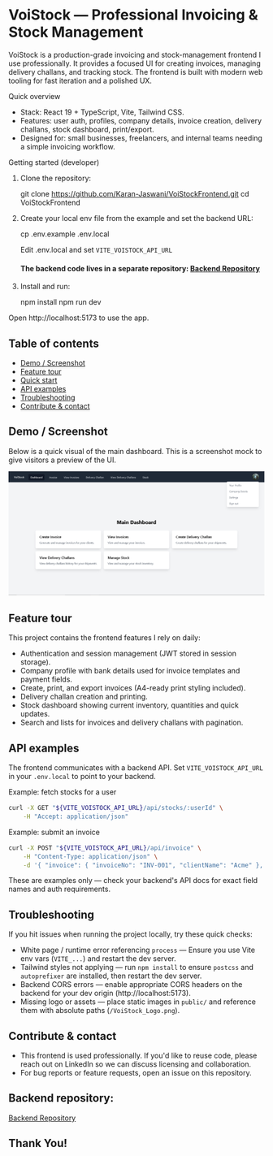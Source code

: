 # VoiStock — Professional Invoicing & Stock Management

VoiStock is a production-grade invoicing and stock-management frontend I use professionally. It provides a focused UI for creating invoices, managing delivery challans, and tracking stock. The frontend is built with modern web tooling for fast iteration and a polished UX.

Quick overview

- Stack: React 19 + TypeScript, Vite, Tailwind CSS.
- Features: user auth, profiles, company details, invoice creation, delivery challans, stock dashboard, print/export.
- Designed for: small businesses, freelancers, and internal teams needing a simple invoicing workflow.

Getting started (developer)

1. Clone the repository:

	git clone https://github.com/Karan-Jaswani/VoiStockFrontend.git
	cd VoiStockFrontend

2. Create your local env file from the example and set the backend URL:

	cp .env.example .env.local

	Edit .env.local and set `VITE_VOISTOCK_API_URL`

	#### The backend code lives in a separate repository: [Backend Repository](https://github.com/Karan-Jaswani/VoiStockBackend)
	
3. Install and run:

	npm install
	npm run dev

Open http://localhost:5173 to use the app.



## Table of contents

- [Demo / Screenshot](#demo--screenshot)
- [Feature tour](#feature-tour)
- [Quick start](#getting-started-developer)
- [API examples](#api-examples)
- [Troubleshooting](#troubleshooting)
- [Contribute & contact](#contribute--contact)

## Demo / Screenshot

Below is a quick visual of the main dashboard. This is a screenshot mock to give visitors a preview of the UI.

![VoiStock dashboard](assets/dashboard.png)

## Feature tour

This project contains the frontend features I rely on daily:

- Authentication and session management (JWT stored in session storage).
- Company profile with bank details used for invoice templates and payment fields.
- Create, print, and export invoices (A4-ready print styling included).
- Delivery challan creation and printing.
- Stock dashboard showing current inventory, quantities and quick updates.
- Search and lists for invoices and delivery challans with pagination.

## API examples

The frontend communicates with a backend API. Set `VITE_VOISTOCK_API_URL` in your `.env.local` to point to your backend.

Example: fetch stocks for a user

```bash
curl -X GET "${VITE_VOISTOCK_API_URL}/api/stocks/:userId" \
	-H "Accept: application/json"
```

Example: submit an invoice

```bash
curl -X POST "${VITE_VOISTOCK_API_URL}/api/invoice" \
	-H "Content-Type: application/json" \
	-d '{ "invoice": { "invoiceNo": "INV-001", "clientName": "Acme" }, "stockUpdates": [] }'
```

These are examples only — check your backend's API docs for exact field names and auth requirements.

## Troubleshooting

If you hit issues when running the project locally, try these quick checks:

- White page / runtime error referencing `process` — Ensure you use Vite env vars (`VITE_...`) and restart the dev server.
- Tailwind styles not applying — run `npm install` to ensure `postcss` and `autoprefixer` are installed, then restart the dev server.
- Backend CORS errors — enable appropriate CORS headers on the backend for your dev origin (http://localhost:5173).
- Missing logo or assets — place static images in `public/` and reference them with absolute paths (`/VoiStock_Logo.png`).

## Contribute & contact

- This frontend is used professionally. If you'd like to reuse code, please reach out on LinkedIn so we can discuss licensing and collaboration.
- For bug reports or feature requests, open an issue on this repository.

## Backend repository:

[Backend Repository](https://github.com/Karan-Jaswani/VoiStockBackend)


## Thank You!